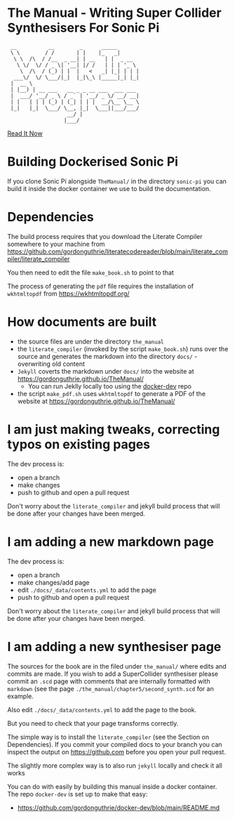 # The Manual - Writing Super Collider Synthesisers For Sonic Pi

```
 __          __        _      _____
 \ \        / /       | |    |_   _|
  \ \  /\  / /__  _ __| | __   | |  _ __
   \ \/  \/ / _ \| '__| |/ /   | | | '_ \
    \  /\  / (_) | |  |   <   _| |_| | | |
  ___\/  \/ \___/|_|  |_|\_\ |_____|_| |_|
 |  __ \
 | |__) | __ ___   __ _ _ __ ___  ___ ___
 |  ___/ '__/ _ \ / _` | '__/ _ \/ __/ __|
 | |   | | | (_) | (_| | | |  __/\__ \__ \
 |_|   |_|  \___/ \__, |_|  \___||___/___/
                   __/ |
                  |___/
```

[Read It Now](https://gordonguthrie.github.io/TheManual/)

# Building Dockerised Sonic Pi

If you clone Sonic Pi alongside `TheManual/` in the directory `sonic-pi` you can build it inside the docker container we use to build the documentation.

# Dependencies

The build process requires that you download the Literate Compiler somewhere to your machine from https://github.com/gordonguthrie/literatecodereader/blob/main/literate_compiler/literate_compiler

You then need to edit the file `make_book.sh` to point to that

The process of generating the `pdf` file requires the installation of `wkhtmltopdf` from https://wkhtmltopdf.org/


# How documents are built

* the source files are under the directory `the_manual`
* the `literate_compiler` (invoked by the script `make_book.sh`) runs over the source and generates the markdown into the directory `docs/` - overwriting old content
* `Jekyll` coverts the markdown under `docs/` into the website at https://gordonguthrie.github.io/TheManual/
    * You can run Jeklly locally too using the [docker-dev](https://github.com/gordonguthrie/docker-dev/blob/main/README.md) repo
* the script `make_pdf.sh` uses `wkhtmltopdf` to generate a PDF of the website at https://gordonguthrie.github.io/TheManual/

# I am just making tweaks, correcting typos on existing pages

The dev process is:
* open a branch
* make changes
* push to github and open a pull request

Don't worry about the `literate_compiler` and jekyll build process that will be done after your changes have been merged.

# I am adding a new markdown page

The dev process is:
* open a branch
* make changes/add page
* edit `./docs/_data/contents.yml` to add the page
* push to github and open a pull request

Don't worry about the `literate_compiler` and jekyll build process that will be done after your changes have been merged.

# I am adding a new synthesiser page

The sources for the book are in the filed under `the_manual/` where edits and commits are made. If you wish to add a SuperCollider synthesiser please commit an `.scd` page with comments that are internally formatted with `markdown` (see the page `./the_manual/chapter5/second_synth.scd` for an example.

Also edit `./docs/_data/contents.yml` to add the page to the book.

But you need to check that your page transforms correctly.

The simple way is to install the `literate_compiler` (see the Section on Dependencies). If you commit your compiled docs to your branch you can inspect the output on https://github.com before you open your pull request.

The slightly more complex way is to also run `jekyll` locally and check it all works

You can do with easily by building this manual inside a docker container. The repo `docker-dev` is set up to make that easy:

* https://github.com/gordonguthrie/docker-dev/blob/main/README.md
